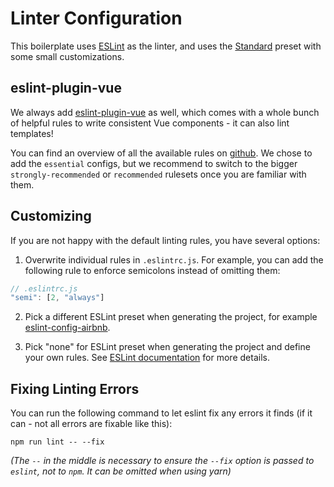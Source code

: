 # Linter Configuration

This boilerplate uses [ESLint](https://eslint.org/) as the linter, and uses the [Standard](https://github.com/feross/standard/blob/master/RULES.md) preset with some small customizations.

## eslint-plugin-vue

We always add [eslint-plugin-vue](https://github.com/vuejs/eslint-plugin-vue) as well, which comes with a whole bunch of helpful rules to write consistent Vue components - it can also lint templates!

You can find an overview of all the available rules on [github](https://github.com/vuejs/eslint-plugin-vue#gear-configs). We chose to add the `essential` configs, but we recommend to switch to the bigger `strongly-recommended` or `recommended` rulesets once you are familiar with them.

## Customizing

If you are not happy with the default linting rules, you have several options:

1. Overwrite individual rules in `.eslintrc.js`. For example, you can add the following rule to enforce semicolons instead of omitting them:

  ``` js
  // .eslintrc.js
  "semi": [2, "always"]
  ```

2. Pick a different ESLint preset when generating the project, for example [eslint-config-airbnb](https://github.com/airbnb/javascript/tree/master/packages/eslint-config-airbnb).

3. Pick "none" for ESLint preset when generating the project and define your own rules. See [ESLint documentation](https://eslint.org/docs/rules/) for more details.

## Fixing Linting Errors

You can run the following command to let eslint fix any errors it finds (if it can - not all errors are fixable like this):

```
npm run lint -- --fix
```

*(The `--` in the middle is necessary to ensure the `--fix` option is passed to `eslint`, not to `npm`. It can be omitted when using yarn)*

